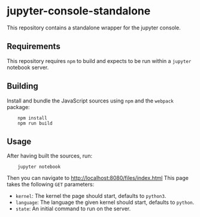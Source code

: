 # jupyter-console-standalone

This repository contains a standalone wrapper for the jupyter console. 

## Requirements

This repository requires `npm` to build and expects to be run within a `jupyter` notebook server. 

## Building

Install and bundle the JavaScript sources using `npm` and the `webpack` package: 

```
    npm install
    npm run build
```

## Usage

After having built the sources, run:

```
    jupyter notebook
```

Then you can navigate to [http://localhost:8080/files/index.html]([http://localhost:8080/files/index.html])
This page takes the following `GET` parameters:

* `kernel`: The kernel the page should start, defaults to `python3`. 
* `language`: The language the given kernel should start, defaults to `python`. 
* `state`: An initial command to run on the server. 